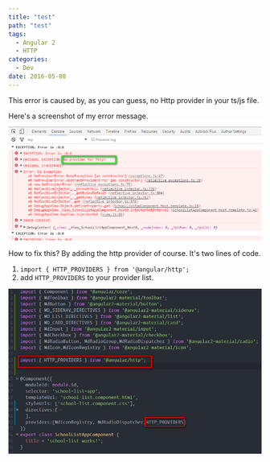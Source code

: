 ```yaml
---
title: "test"
path: "test"
tags:
  - Angular 2
  - HTTP
categories:
  - Dev
date: 2016-05-08
---
```


This error is caused by, as you can guess, no Http provider in your ts/js file.

<!--more-->

Here's a screenshot of my error message.
![http provider error](../images/http-error.png)

How to fix this? By adding the http provider of course. It's two lines of code.

1. `import { HTTP_PROVIDERS } from '@angular/http';`
2. add `HTTP_PROVIDERS` to your provider list.

![use http provider](../images/fix-http.png)
